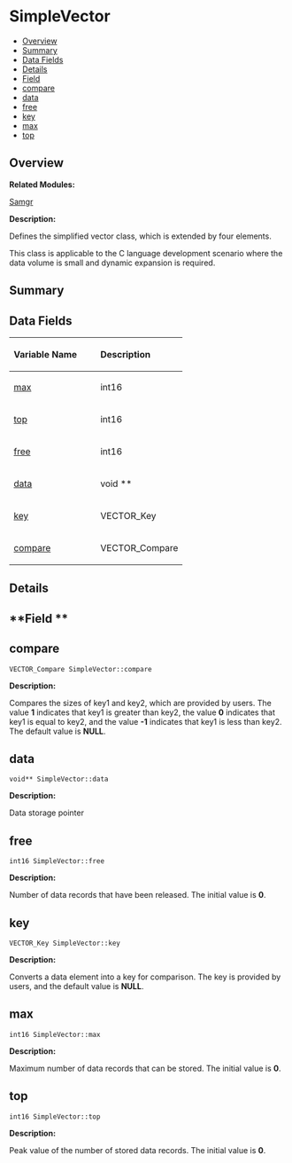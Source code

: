 # SimpleVector<a name="ZH-CN_TOPIC_0000001054598199"></a>

-   [Overview](#section1250743270165636)
-   [Summary](#section1410137533165636)
-   [Data Fields](#pub-attribs)
-   [Details](#section508538747165636)
-   [Field](#section1604641307165636)
-   [compare](#a7661926c6a5d659ec2bff6533a7389fa)
-   [data](#a4674672209ae411544383a5399aee85b)
-   [free](#a1ff1e71311df432f11fd2613cdbc1b16)
-   [key](#a3e5edc51c8c7ef2536da2853986981ff)
-   [max](#a68140ca4cc59df48c63963f1eda3f35c)
-   [top](#ac699cefa0c1003b8babbe2c0ea3134db)

## **Overview**<a name="section1250743270165636"></a>

**Related Modules:**

[Samgr](Samgr.md)

**Description:**

Defines the simplified vector class, which is extended by four elements. 

This class is applicable to the C language development scenario where the data volume is small and dynamic expansion is required. 

## **Summary**<a name="section1410137533165636"></a>

## Data Fields<a name="pub-attribs"></a>

<a name="table532565867165636"></a>
<table><thead align="left"><tr id="row1769348829165636"><th class="cellrowborder" valign="top" width="50%" id="mcps1.1.3.1.1"><p id="p859026682165636"><a name="p859026682165636"></a><a name="p859026682165636"></a>Variable Name</p>
</th>
<th class="cellrowborder" valign="top" width="50%" id="mcps1.1.3.1.2"><p id="p1519850234165636"><a name="p1519850234165636"></a><a name="p1519850234165636"></a>Description</p>
</th>
</tr>
</thead>
<tbody><tr id="row1727690191165636"><td class="cellrowborder" valign="top" width="50%" headers="mcps1.1.3.1.1 "><p id="p535271108165636"><a name="p535271108165636"></a><a name="p535271108165636"></a><a href="SimpleVector.md#a68140ca4cc59df48c63963f1eda3f35c">max</a></p>
</td>
<td class="cellrowborder" valign="top" width="50%" headers="mcps1.1.3.1.2 "><p id="p15273936165636"><a name="p15273936165636"></a><a name="p15273936165636"></a>int16 </p>
</td>
</tr>
<tr id="row1068391600165636"><td class="cellrowborder" valign="top" width="50%" headers="mcps1.1.3.1.1 "><p id="p200295114165636"><a name="p200295114165636"></a><a name="p200295114165636"></a><a href="SimpleVector.md#ac699cefa0c1003b8babbe2c0ea3134db">top</a></p>
</td>
<td class="cellrowborder" valign="top" width="50%" headers="mcps1.1.3.1.2 "><p id="p184590736165636"><a name="p184590736165636"></a><a name="p184590736165636"></a>int16 </p>
</td>
</tr>
<tr id="row1915944282165636"><td class="cellrowborder" valign="top" width="50%" headers="mcps1.1.3.1.1 "><p id="p76539156165636"><a name="p76539156165636"></a><a name="p76539156165636"></a><a href="SimpleVector.md#a1ff1e71311df432f11fd2613cdbc1b16">free</a></p>
</td>
<td class="cellrowborder" valign="top" width="50%" headers="mcps1.1.3.1.2 "><p id="p1207102292165636"><a name="p1207102292165636"></a><a name="p1207102292165636"></a>int16 </p>
</td>
</tr>
<tr id="row1297328151165636"><td class="cellrowborder" valign="top" width="50%" headers="mcps1.1.3.1.1 "><p id="p1362957956165636"><a name="p1362957956165636"></a><a name="p1362957956165636"></a><a href="SimpleVector.md#a4674672209ae411544383a5399aee85b">data</a></p>
</td>
<td class="cellrowborder" valign="top" width="50%" headers="mcps1.1.3.1.2 "><p id="p1383893730165636"><a name="p1383893730165636"></a><a name="p1383893730165636"></a>void ** </p>
</td>
</tr>
<tr id="row452607675165636"><td class="cellrowborder" valign="top" width="50%" headers="mcps1.1.3.1.1 "><p id="p643887962165636"><a name="p643887962165636"></a><a name="p643887962165636"></a><a href="SimpleVector.md#a3e5edc51c8c7ef2536da2853986981ff">key</a></p>
</td>
<td class="cellrowborder" valign="top" width="50%" headers="mcps1.1.3.1.2 "><p id="p1211674180165636"><a name="p1211674180165636"></a><a name="p1211674180165636"></a>VECTOR_Key </p>
</td>
</tr>
<tr id="row604166247165636"><td class="cellrowborder" valign="top" width="50%" headers="mcps1.1.3.1.1 "><p id="p1535398806165636"><a name="p1535398806165636"></a><a name="p1535398806165636"></a><a href="SimpleVector.md#a7661926c6a5d659ec2bff6533a7389fa">compare</a></p>
</td>
<td class="cellrowborder" valign="top" width="50%" headers="mcps1.1.3.1.2 "><p id="p900676943165636"><a name="p900676943165636"></a><a name="p900676943165636"></a>VECTOR_Compare </p>
</td>
</tr>
</tbody>
</table>

## **Details**<a name="section508538747165636"></a>

## **Field **<a name="section1604641307165636"></a>

## compare<a name="a7661926c6a5d659ec2bff6533a7389fa"></a>

```
VECTOR_Compare SimpleVector::compare
```

 **Description:**

Compares the sizes of key1 and key2, which are provided by users. The value  **1**  indicates that key1 is greater than key2, the value  **0**  indicates that key1 is equal to key2, and the value  **-1**  indicates that key1 is less than key2. The default value is  **NULL**. 

## data<a name="a4674672209ae411544383a5399aee85b"></a>

```
void** SimpleVector::data
```

 **Description:**

Data storage pointer 

## free<a name="a1ff1e71311df432f11fd2613cdbc1b16"></a>

```
int16 SimpleVector::free
```

 **Description:**

Number of data records that have been released. The initial value is  **0**. 

## key<a name="a3e5edc51c8c7ef2536da2853986981ff"></a>

```
VECTOR_Key SimpleVector::key
```

 **Description:**

Converts a data element into a key for comparison. The key is provided by users, and the default value is  **NULL**. 

## max<a name="a68140ca4cc59df48c63963f1eda3f35c"></a>

```
int16 SimpleVector::max
```

 **Description:**

Maximum number of data records that can be stored. The initial value is  **0**. 

## top<a name="ac699cefa0c1003b8babbe2c0ea3134db"></a>

```
int16 SimpleVector::top
```

 **Description:**

Peak value of the number of stored data records. The initial value is  **0**. 

